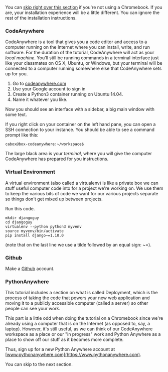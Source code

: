 You can [skip right over this section](http://tutorial.djangogirls.org/en/installation/#install-python) if you're not using a Chromebook. If you
are, your installation experience will be a little different. You can ignore the
rest of the installation instructions.

### CodeAnywhere 

CodeAnywhere is a tool that gives you a code editor and access to a computer running
on the Internet where you can install, write, and run software. For the duration
of the tutorial, CodeAnywhere will act as your _local machine_. You'll still be
running commands in a terminal interface just like your classmates on OS X,
Ubuntu, or Windows, but your terminal will be connected to a computer running
somewhere else that CodeAnywhere sets up for you.

1. Go to [codeanywhere.com](https://codeanywhere.com)
2. Use your Google account to sign in
3. Create a Python3 container running on Ubuntu 14.04.
4. Name it whatever you like.

Now you should see an interface with a sidebar, a big main window with some
text.

If you right click on your container on the left hand pane, you can open a SSH connection to your instance.  You should be able to see a command prompt like this:

`cabox@box-codeanywhere:~/workspace$`

The large black area is your _terminal_, where you will give the computer CodeAnywhere
has prepared for you instructions.

### Virtual Environment

A virtual environment (also called a virtualenv) is like a private box we can
stuff useful computer code into for a project we're working on. We use them to
keep the various bits of code we want for our various projects separate so
things don't get mixed up between projects.

Run this code.

```
mkdir djangoguy
cd djangoguy
virtualenv --python python3 myvenv                                                 
source myvenv/bin/activate
pip install django~=1.10.0
```

(note that on the last line we use a tilde followed by an equal sign: ~=).

### Github

Make a [Github](https://github.com) account.

### PythonAnywhere

This tutorial includes a section on what is called Deployment,
which is the process of taking the code that powers your new web application
and moving it to a publicly accessible computer (called a server) so other
people can see your work.

This part is a little odd when doing the tutorial on a Chromebook since we're
already using a computer that is on the Internet (as opposed to, say, a laptop).
However, it's still useful, as we can think of our CodeAnywhere workspace as a place
or our "in progress" work and Python Anywhere as a place to show off our stuff
as it becomes more complete.

Thus, sign up for a new Python Anywhere account at
[www.pythonanywhere.com](https://www.pythonanywhere.com).

You can skip to the next section.
